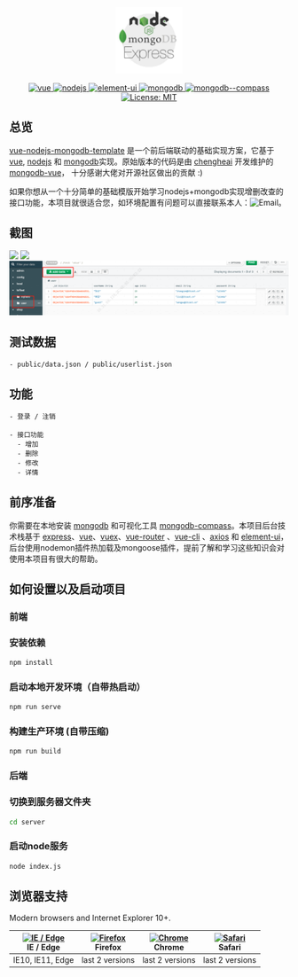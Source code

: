 <p align="center">
  <img width="120" src="public/vue_node_mongodb_express.jpeg">
</p>

<p align="center">
  <a href="https://github.com/vuejs/vue">
    <img src="https://img.shields.io/badge/vue-2.6.10-brightgreen.svg" alt="vue">
  </a>
  <a href="https://nodejs.org/zh-cn/">
    <img src="https://img.shields.io/badge/nodejs-v8.0%2B-green" alt="nodejs">
  </a>
  <a href="https://github.com/ElemeFE/element">
    <img src="https://img.shields.io/badge/element--ui-2.15.0-brightgreen.svg" alt="element-ui">
  </a>
  <a href="https://www.mongodb.com/">
    <img src="https://img.shields.io/badge/mongodb-v5.0.7-brightgreen" alt="mongodb">
  </a>
  <a href="https://www.mongodb.com/">
    <img src="https://img.shields.io/badge/mongodb--compass-v1.31.2-brightgreen" alt="mongodb--compass">
  </a>
  <a href="https://opensource.org/licenses/MIT">
    <img src="https://img.shields.io/badge/License-MIT-blue.svg" alt="License: MIT">
  </a>
</p>

## 总览

[vue-nodejs-mongodb-template](https://github.com/zhang-hue/vue-nodejs-mongodb-template) 是一个前后端联动的基础实现方案，它基于 [vue](https://github.com/vuejs/vue), [nodejs](https://nodejs.org/zh-cn/) 和 [mongodb](https://www.mongodb.com/)实现。原始版本的代码是由 [chengheai](https://github.com/chengheai) 开发维护的 [mongodb-vue](https://github.com/chengheai/mongodb-vue)， 十分感谢大佬对开源社区做出的贡献 :)

如果你想从一个十分简单的基础模版开始学习nodejs+mongodb实现增删改查的接口功能，本项目就很适合您，如环境配置有问题可以直接联系本人：<img src="https://img.shields.io/badge/Email-956333786%40qq.com-red" alt="Email">。

## 截图

![](public/screenshot1.gif)
![](public/screenshot2.gif)
![](public/mongodbData.jpeg)

## 测试数据
``` txt
- public/data.json / public/userlist.json
```

## 功能
``` txt
- 登录 / 注销

- 接口功能
  - 增加
  - 删除
  - 修改
  - 详情

```

## 前序准备

你需要在本地安装 [mongodb](https://www.mongodb.com/) 和可视化工具 [mongodb-compass](https://www.mongodb.com/)。本项目后台技术栈基于 [express](https://www.expressjs.com.cn/)、[vue](https://cn.vuejs.org/index.html)、[vuex](https://vuex.vuejs.org/zh-cn/)、[vue-router](https://router.vuejs.org/zh-cn/) 、[vue-cli](https://github.com/vuejs/vue-cli) 、[axios](https://github.com/axios/axios) 和 [element-ui](https://github.com/ElemeFE/element)，后台使用nodemon插件热加载及mongoose插件，提前了解和学习这些知识会对使用本项目有很大的帮助。


## 如何设置以及启动项目
### 前端

### 安装依赖
```bash
npm install
```
### 启动本地开发环境（自带热启动）
```bash
npm run serve
```
### 构建生产环境 (自带压缩)
```bash
npm run build
```
### 后端

### 切换到服务器文件夹
```bash
cd server
```
### 启动node服务
```bash
node index.js
```
## 浏览器支持

Modern browsers and Internet Explorer 10+.

| [<img src="https://raw.githubusercontent.com/alrra/browser-logos/master/src/edge/edge_48x48.png" alt="IE / Edge" width="24px" height="24px" />](http://godban.github.io/browsers-support-badges/)</br>IE / Edge | [<img src="https://raw.githubusercontent.com/alrra/browser-logos/master/src/firefox/firefox_48x48.png" alt="Firefox" width="24px" height="24px" />](http://godban.github.io/browsers-support-badges/)</br>Firefox | [<img src="https://raw.githubusercontent.com/alrra/browser-logos/master/src/chrome/chrome_48x48.png" alt="Chrome" width="24px" height="24px" />](http://godban.github.io/browsers-support-badges/)</br>Chrome | [<img src="https://raw.githubusercontent.com/alrra/browser-logos/master/src/safari/safari_48x48.png" alt="Safari" width="24px" height="24px" />](http://godban.github.io/browsers-support-badges/)</br>Safari |
| --------- | --------- | --------- | --------- |
| IE10, IE11, Edge| last 2 versions| last 2 versions| last 2 versions


